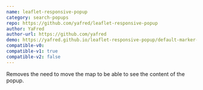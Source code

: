 ```yaml
---
name: leaflet-responsive-popup
category: search-popups
repo: https://github.com/yafred/leaflet-responsive-popup
author: YaFred
author-url: https://github.com/yafred
demo: https://yafred.github.io/leaflet-responsive-popup/default-marker-tip
compatible-v0:
compatible-v1: true
compatible-v2: false
---
```


Removes the need to move the map to be able to see the content of the popup.
